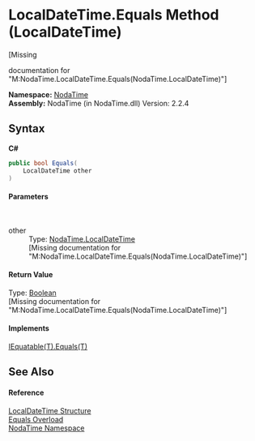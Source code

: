 # LocalDateTime.Equals Method (LocalDateTime)
 

\[Missing <summary> documentation for "M:NodaTime.LocalDateTime.Equals(NodaTime.LocalDateTime)"\]

**Namespace:**&nbsp;<a href="N_NodaTime">NodaTime</a><br />**Assembly:**&nbsp;NodaTime (in NodaTime.dll) Version: 2.2.4

## Syntax

**C#**<br />
``` C#
public bool Equals(
	LocalDateTime other
)
```


#### Parameters
&nbsp;<dl><dt>other</dt><dd>Type: <a href="T_NodaTime_LocalDateTime">NodaTime.LocalDateTime</a><br />\[Missing <param name="other"/> documentation for "M:NodaTime.LocalDateTime.Equals(NodaTime.LocalDateTime)"\]</dd></dl>

#### Return Value
Type: <a href="http://msdn2.microsoft.com/en-us/library/a28wyd50" target="_blank">Boolean</a><br />\[Missing <returns> documentation for "M:NodaTime.LocalDateTime.Equals(NodaTime.LocalDateTime)"\]

#### Implements
<a href="http://msdn2.microsoft.com/en-us/library/ms131190" target="_blank">IEquatable(T).Equals(T)</a><br />

## See Also


#### Reference
<a href="T_NodaTime_LocalDateTime">LocalDateTime Structure</a><br /><a href="Overload_NodaTime_LocalDateTime_Equals">Equals Overload</a><br /><a href="N_NodaTime">NodaTime Namespace</a><br />